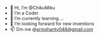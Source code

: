 - 👋 Hi, I’m @ChikuMiku
- 👀 I’m a Coder
- 🌱 I’m currently learning ...
- 💞️ I’m looking forward for new inventions
- 📫 Dm me @srmohanty048@gmail.com

<!---
ChikuMiku/ChikuMiku is a ✨ special ✨ repository because its `README.md` (this file) appears on your GitHub profile.
You can click the Preview link to take a look at your changes.
--->
